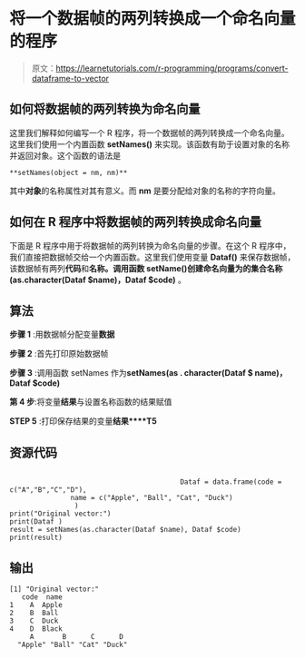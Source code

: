 # 将一个数据帧的两列转换成一个命名向量的程序

> 原文：<https://learnetutorials.com/r-programming/programs/convert-dataframe-to-vector>

## 如何将数据帧的两列转换为命名向量

这里我们解释如何编写一个 R 程序，将一个数据帧的两列转换成一个命名向量。这里我们使用一个内置函数 **setNames()** 来实现。该函数有助于设置对象的名称并返回对象。这个函数的语法是

```
**setNames(object = nm, nm)** 

```

其中**对象**的名称属性对其有意义。而 **nm** 是要分配给对象的名称的字符向量。

## 如何在 R 程序中将数据帧的两列转换成命名向量

下面是 R 程序中用于将数据帧的两列转换为命名向量的步骤。在这个 R 程序中，我们直接把数据帧交给一个内置函数。这里我们使用变量 **Dataf()** 来保存数据帧，该数据帧有两列**代码**和**名称。**调用函数 setName()创建命名向量为**的集合名称(as.character(Dataf $name)，Dataf $code)** 。

## 算法

**步骤 1** :用数据帧分配变量**数据**

**步骤 2** :首先打印原始数据帧

**步骤 3** :调用函数 setNames 作为**setNames(as . character(Dataf $ name)，Dataf $code)**

**第 4 步**:将变量**结果**与设置名称函数的结果赋值

**STEP 5** :打印保存结果的变量**结果****T5**

## 资源代码

```

                                          Dataf = data.frame(code = c("A","B","C","D"), 
               name = c("Apple", "Ball", "Cat", "Duck")
                )
print("Original vector:")
print(Dataf )
result = setNames(as.character(Dataf $name), Dataf $code)
print(result)

```

## 输出

```
[1] "Original vector:"
   code  name
1    A  Apple
2    B  Ball
3    C  Duck
4    D  Black
     A       B      C      D 
  "Apple" "Ball" "Cat" "Duck" 
```